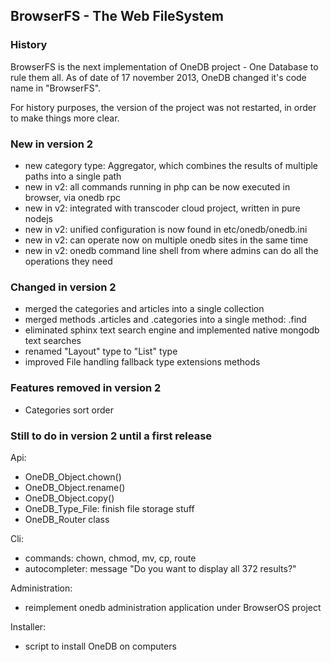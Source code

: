 ## BrowserFS - The Web FileSystem

### History

BrowserFS is the next implementation of OneDB project - One Database to rule them all. As of
date of 17 november 2013, OneDB changed it's code name in "BrowserFS".

For history purposes, the version of the project was not restarted, in order to
make things more clear.

### New in version 2

* new category type: Aggregator, which combines the results of multiple paths into a single path
* new in v2: all commands running in php can be now executed in browser, via onedb rpc
* new in v2: integrated with transcoder cloud project, written in pure nodejs
* new in v2: unified configuration is now found in etc/onedb/onedb.ini
* new in v2: can operate now on multiple onedb sites in the same time
* new in v2: onedb command line shell from where admins can do all the operations they need

### Changed in version 2

* merged the categories and articles into a single collection
* merged methods .articles and .categories into a single method: .find
* eliminated sphinx text search engine and implemented native mongodb text searches
* renamed "Layout" type to "List" type
* improved File handling fallback type extensions methods

### Features removed in version 2

* Categories sort order

### Still to do in version 2 until a first release

Api:

* OneDB_Object.chown()
* OneDB_Object.rename()
* OneDB_Object.copy()
* OneDB_Type_File: finish file storage stuff
* OneDB_Router class

Cli:

* commands: chown, chmod, mv, cp, route
* autocompleter: message "Do you want to display all 372 results?"

Administration:

* reimplement onedb administration application under BrowserOS project

Installer:

* script to install OneDB on computers